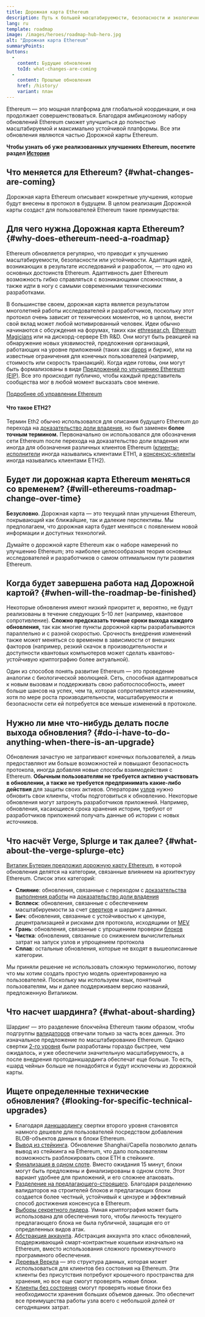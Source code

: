 ```yaml
---
title: Дорожная карта Ethereum
description: Путь к большей масштабируемости, безопасности и экологичности Ethereum.
lang: ru
template: roadmap
image: /images/heroes/roadmap-hub-hero.jpg
alt: "Дорожная карта Ethereum"
summaryPoints:
buttons:
  - 
    content: Будущие обновления
    toId: what-changes-are-coming
  - 
    content: Прошлые обновления
    href: /history/
    variant: план
---
```


Ethereum — это мощная платформа для глобальной координации, и она продолжает совершенствоваться. Благодаря амбициозному набору обновлений Ethereum сможет улучшиться до полностью масштабируемой и максимально устойчивой платформы. Все эти обновления являются частью Дорожной карты Ethereum.

**Чтобы узнать об уже реализованных улучшениях Ethereum, посетите раздел [История](/history/)**

## Что меняется для Ethereum? {#what-changes-are-coming}

Дорожная карта Ethereum описывает конкретные улучшения, которые будут внесены в протокол в будущем. В целом реализация Дорожной карты создаст для пользователей Ethereum такие преимущества:

<CardGrid>
  <RoadmapActionCard
    href="/roadmap/scaling"
    title="Более дешевые транзакции"
    image="scaling"
    description="Rollups are too expensive and rely on centralized components, causing users to place too much trust in their operators. The roadmap includes fixes for both of these problems."
    buttonText="More on reducing fees"
  />
  <RoadmapActionCard
    href="/roadmap/security"
    title="Усиленная безопасность"
    image="security"
    description="Ethereum is already very secure but it can be made even stronger, ready to withstand all kinds of attack far into the future."
    buttonText="More on security"
  />
  <RoadmapActionCard
    href="/roadmap/user-experience"
    title="Повышение удобства"
    image="userExperience"
    description="More support for smart contract wallets and light-weight nodes will make using Ethereum simpler and safer."
    buttonText="More on user experience"
  />
  <RoadmapActionCard
    href="/roadmap/future-proofing"
    title="Обеспечение будущего"
    image="futureProofing"
    description="Ethereum researchers and developers are solving tomorrow's problems today, readying the network for future generations."
    buttonText="More on future proofing"
  />
</CardGrid>

## Для чего нужна Дорожная карта Ethereum? {#why-does-ethereum-need-a-roadmap}

Ethereum обновляется регулярно, что приводит к улучшению масштабируемости, безопасности или устойчивости. Адаптация идей, возникающих в результате исследований и разработок, — это одно из основных достоинств Ethereum. Адаптивность дает Ethereum возможность гибко справляться с возникающими сложностями, а также идти в ногу с самыми современными техническими разработками.

<RoadmapImageContent title="Как составляют дорожную карту">

В большинстве своем, дорожная карта является результатом многолетней работы исследователей и разработчиков, поскольку этот протокол очень зависит от технических моментов, но в целом, внести свой вклад может любой мотивированный человек. Идеи обычно начинаются с обсуждения на форумах, таких как [ethresear.ch](https://ethresear.ch/), [Ethereum Magicians](https://ethereum-magicians.org/) или на дискорд-сервере Eth R&D. Они могут быть реакцией на обнаружение новых уязвимостей, предложения организаций, работающих на уровне приложений (таких как [dapps](/glossary/#dapp) и биржи), или на известные ограничения для конечных пользователей (например, стоимость или скорость транзакций). Когда идеи готовы, они могут быть формализованы в виде [Предложений по улучшению Ethereum (EIP)](https://eips.ethereum.org/). Все это происходит публично, чтобы каждый представитель сообщества мог в любой момент высказать свое мнение.

[Подробнее об управлении Ethereum](/governance/)

</RoadmapImageContent>

<InfoBanner mb={8}>
  <h4 style={{ marginTop: 0 }}>Что такое ETH2?</h4>

  <p>Термин Eth2 обычно использовался для описания будущего Ethereum до перехода на <a href="/glossary/#pos">доказательство доли владения</a>, но был заменен <strong>более точным термином.</strong> Первоначально он использовался для обозначения сети Ethereum после перехода на доказательство доли владения или иногда для обозначения различных клиентов Ethereum (<a href="/glossary/#execution-client">клиенты-исполнители</a> иногда назывались клиентами ETH1, а <a href="/glossary/#consensus-client">консенсус-клиенты </a> иногда назывались клиентами ETH2).</p>

</InfoBanner>

## Будет ли дорожная карта Ethereum меняться со временем? {#will-ethereums-roadmap-change-over-time}

**Безусловно**. Дорожная карта — это текущий план улучшения Ethereum, покрывающий как ближайшие, так и далекие перспективы. Мы предполагаем, что дорожная карта будет меняться с появлением новой информации и доступных технологий.

Думайте о дорожной карте Ethereum как о наборе намерений по улучшению Ethereum; это наиболее целесообразная теория основных исследователей и разработчиков о самом оптимальном пути развития Ethereum.

## Когда будет завершена работа над Дорожной картой? {#when-will-the-roadmap-be-finished}

Некоторые обновления имеют низкий приоритет и, вероятно, не будут реализованы в течение следующих 5–10 лет (например, квантовое сопротивление). **Сложно предсказать точные сроки выхода каждого обновления,** так как многие пункты дорожной карты разрабатываются параллельно и с разной скоростью. Срочность внедрения изменений также может меняться со временем в зависимости от внешних факторов (например, резкий скачок в производительности и доступности квантовых компьютеров может сделать квантово-устойчивую криптографию более актуальной).

Один из способов понять развитие Ethereum — это проведение аналогии с биологической эволюцией. Сеть, способная адаптироваться к новым вызовам и поддерживать свою работоспособность, имеет больше шансов на успех, чем та, которая сопротивляется изменениям, хотя по мере роста производительности, масштабируемости и безопасности сети ей потребуется все меньше изменений в протоколе.

## Нужно ли мне что-нибудь делать после выхода обновления? {#do-i-have-to-do-anything-when-there-is-an-upgrade}

Обновления зачастую не затрагивают конечных пользователей, а лишь предоставляют им больше возможностей и повышают безопасность протокола, иногда добавляя новые <i>способы</i> взаимодействия с Ethereum. **Обычным пользователям не требуется активно участвовать в обновлении, а также не требуется предпринимать какие-либо действия** для защиты своих активов. Операторам [узлов](/glossary/#node) нужно обновить свои клиенты, чтобы подготовиться к обновлению. Некоторые обновления могут затронуть разработчиков приложений. Например, обновления, касающиеся срока хранения истории, требуют от разработчиков приложений получать данные об истории с новых источников.

## Что насчёт Verge, Splurge и так далее? {#what-about-the-verge-splurge-etc}

[Виталик Бутерин предложил дорожную карту Ethereum](https://x.com/VitalikButerin/status/1741190491578810445), в которой обновления делятся на категории, связанные влиянием на архитектуру Ethereum. Список этих категорий:

- **Слияние**: обновления, связанные с переходом с [доказательства выполнения работы](/glossary/#pow) на [доказательство доли владения](/glossary/#pos)
- **Всплеск**: обновления, связанные с обеспечением масштабируемости за счет [свертков](/glossary/#rollups) и шардинга данных.
- **Бич**: обновления, связанные с устойчивостью к цензуре, децентрализацией и рисками для протокола, исходящими от [MEV](/glossary/#mev)
- **Грань**: обновления, связанные с упрощением проверки [блоков](/glossary/#block)
- **Чистка**: обновления, связанные со снижением вычислительных затрат на запуск узлов и упрощением протокола
- **Сплав**: остальные обновления, которые не входят в вышеописанные категории.

Мы приняли решение не использовать сложную терминологию, потому что мы хотим создать простую модель ориентированную на пользователей. Поскольку мы используем язык, понятный пользователям, мы и далее поддерживаем версию названий, предложенную Виталиком.

## Что насчет шардинга? {#what-about-sharding}

Шардинг — это разделение блокчейна Ethereum таким образом, чтобы подгруппы [валидаторов](/glossary/#validator) отвечали только за часть всех данных. Это изначальное предложение по масштабированию Ethereum. Однако свертки [2-го уровня](/glossary/#layer-2) были разработаны гораздо быстрее, чем ожидалось, и уже обеспечили значительную масштабируемость, а после внедрения протоданкшардинга обеспечат еще больше. То есть, «шард чейны» больше не понадобятся и будут исключены из дорожной карты.

## Ищете определенные технические обновления? {#looking-for-specific-technical-upgrades}

- Благодаря [данкшардингу](/roadmap/danksharding) свертки второго уровня становятся намного дешевле для пользователей посредством добавления BLOB-объектов данных в блоки Ethereum.
- [Вывод из стейкинга](/staking/withdrawals). Обновление Shanghai/Capella позволило делать вывод из стейкинга на Ethereum, что дало пользователям возможность разблокировать свои ETH в стейкинге.
- [Финализация в одном слоте](/roadmap/single-slot-finality). Вместо ожидания 15 минут, блоки могут быть предложены и финализированы в одном слоте. Этот вариант удобнее для приложений, и его сложнее атаковать.
- [Разделение на предлагающего-строящего](/roadmap/pbs). Благодаря разделению валидаторов на строителей блоков и предлагающих блоки создается более честный, устойчивый к цензуре и эффективный способ достижения консенсуса в Ethereum.
- [Выборы секретного лидера](/roadmap/secret-leader-election). Умная криптография может быть использована для обеспечения того, чтобы личность текущего предлагающего блока не была публичной, защищая его от определенных видов атак.
- [Абстракция аккаунта](/roadmap/account-abstraction). Абстракция аккаунта это класс обновлений, поддерживающий смарт-контрактные кошельки изначально на Ethereum, вместо использования сложного промежуточного программного обеспечения.
- [Деревья Веркла](/roadmap/verkle-trees) — это структура данных, которая может использоваться для клиентов без состояния на Ethereum. Эти клиенты без присутствия потребуют крошечного пространства для хранения, но все еще смогут проверять новые блоки.
- [Клиенты без состояния](/roadmap/statelessness) смогут проверять новые блоки без необходимости хранения больших объемов данных. Это обеспечит все преимущества работы узла всего с небольшой долей от сегодняшних затрат.
